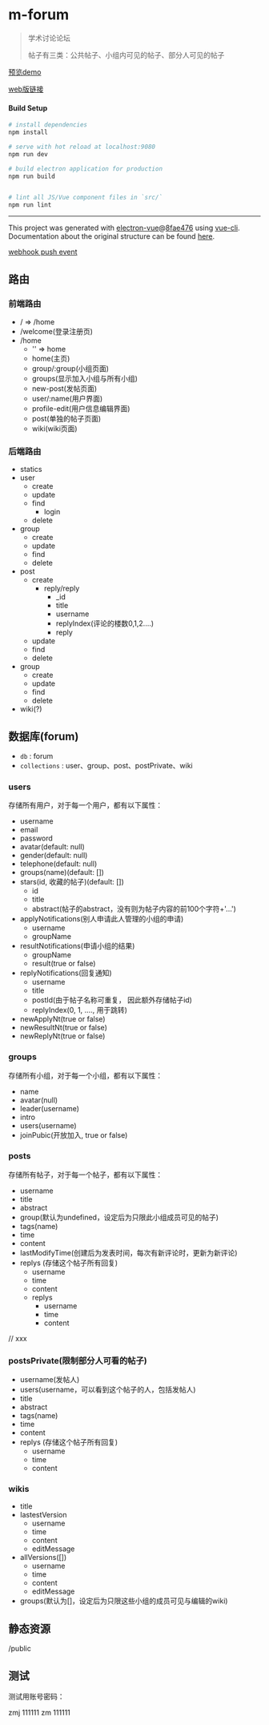 # m-forum

> 学术讨论论坛
>
> 帖子有三类：公共帖子、小组内可见的帖子、部分人可见的帖子

[预览demo](http://120.79.144.82/#/home/home)

[web版链接](https://github.com/zmj97/m-forum-web)

#### Build Setup

``` bash
# install dependencies
npm install

# serve with hot reload at localhost:9080
npm run dev

# build electron application for production
npm run build


# lint all JS/Vue component files in `src/`
npm run lint

```

---

This project was generated with [electron-vue](https://github.com/SimulatedGREG/electron-vue)@[8fae476](https://github.com/SimulatedGREG/electron-vue/tree/8fae4763e9d225d3691b627e83b9e09b56f6c935) using [vue-cli](https://github.com/vuejs/vue-cli). Documentation about the original structure can be found [here](https://simulatedgreg.gitbooks.io/electron-vue/content/index.html).


[webhook push event](https://developer.github.com/v3/activity/events/types/#webhook-event-name-34)


## 路由

### 前端路由

- / => /home
- /welcome(登录注册页)
- /home
  - '' => home
  - home(主页)
  - group/:group(小组页面)
  - groups(显示加入小组与所有小组)
  - new-post(发帖页面)
  - user/:name(用户界面)
  - profile-edit(用户信息编辑界面)
  - post(单独的帖子页面)
  - wiki(wiki页面)

### 后端路由

- statics
- user
  - create
  - update
  - find
    - login
  - delete
- group
  - create
  - update
  - find
  - delete
- post
  - create
    - reply/reply
      - _id
      - title
      - username
      - replyIndex(评论的楼数0,1,2....)
      - reply
  - update
  - find
  - delete
- group
  - create
  - update
  - find
  - delete
- wiki(?)



## 数据库(forum)

- `db` : forum
- `collections` :  user、group、post、postPrivate、wiki



### users

存储所有用户，对于每一个用户，都有以下属性：

- username
- email
- password
- avatar(default: null)
- gender(default: null)
- telephone(default: null)
- groups(name)(default: [])
- stars(id, 收藏的帖子)(default: [])
  - id
  - title
  - abstract(帖子的abstract，没有则为帖子内容的前100个字符+'...')
- applyNotifications(别人申请此人管理的小组的申请)
  - username
  - groupName
- resultNotifications(申请小组的结果)
  - groupName
  - result(true or false)
- replyNotifications(回复通知)
  - username
  - title
  - postId(由于帖子名称可重复， 因此额外存储帖子id)
  - replyIndex(0, 1, ...., 用于跳转)
- newApplyNt(true or false)
- newResultNt(true or false)
- newReplyNt(true or false)
  


### groups

存储所有小组，对于每一个小组，都有以下属性：

- name
- avatar(null)
- leader(username)
- intro
- users(username)
- joinPubic(开放加入, true or false)


### posts

存储所有帖子，对于每一个帖子，都有以下属性：

- username
- title
- abstract
- group(默认为undefined，设定后为只限此小组成员可见的帖子)
- tags(name)
- time
- content
- lastModifyTime(创建后为发表时间，每次有新评论时，更新为新评论)
- replys (存储这个帖子所有回复)
  - username
  - time
  - content
  - replys
    - username
    - time
    - content


// xxx
### postsPrivate(限制部分人可看的帖子)

- username(发帖人)
- users(username，可以看到这个帖子的人，包括发帖人)
- title
- abstract
- tags(name)
- time
- content
- replys (存储这个帖子所有回复)
  - username
  - time
  - content



### wikis

- title
- lastestVersion
  - username
  - time
  - content
  - editMessage
- allVersions([])
  - username
  - time
  - content
  - editMessage
- groups(默认为[]，设定后为只限这些小组的成员可见与编辑的wiki)



## 静态资源

/public


## 测试

测试用账号密码：

zmj 111111
zm 111111